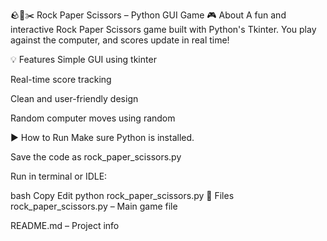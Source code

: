 🪨📄✂️ Rock Paper Scissors – Python GUI Game
🎮 About
A fun and interactive Rock Paper Scissors game built with Python's Tkinter. You play against the computer, and scores update in real time!

💡 Features
Simple GUI using tkinter

Real-time score tracking

Clean and user-friendly design

Random computer moves using random

▶️ How to Run
Make sure Python is installed.

Save the code as rock_paper_scissors.py

Run in terminal or IDLE:

bash
Copy
Edit
python rock_paper_scissors.py
📁 Files
rock_paper_scissors.py – Main game file

README.md – Project info
